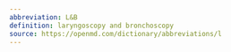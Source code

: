 ```yaml
---
abbreviation: L&B
definition: laryngoscopy and bronchoscopy
source: https://openmd.com/dictionary/abbreviations/l
---
```

